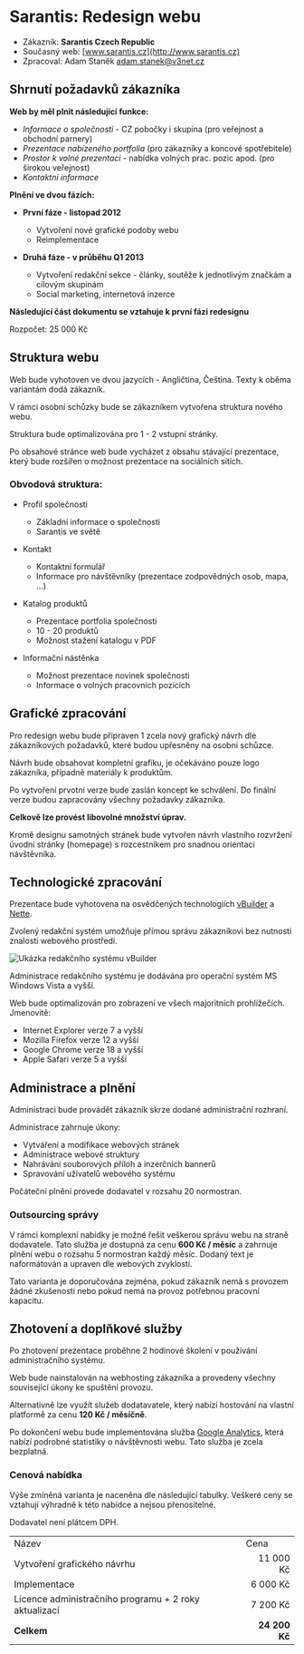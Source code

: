 Sarantis: Redesign webu
====================

+	Zákazník: **Sarantis Czech Republic**
+	Současný web: [www.sarantis.cz](http://www.sarantis.cz)
+	Zpracoval: Adam Staněk [adam.stanek@v3net.cz](mailto:adam.stanek@v3net.cz)

Shrnutí požadavků zákazníka
---------------------

**Web by měl plnit následující funkce:**

+	*Informace o společnosti* - CZ pobočky i skupina (pro veřejnost a obchodní parnery)
+	*Prezentace nabízeného portfolia* (pro zákazníky a koncové spotřebitele)
+	*Prostor k volné prezentaci* - nabídka volných prac. pozic apod. (pro širokou veřejnost)
+	*Kontaktní informace*

**Plnění ve dvou fázích:**

+	**První fáze - listopad 2012**
	+ Vytvoření nové grafické podoby webu
	+ Reimplementace
	
+	**Druhá fáze - v průběhu Q1 2013**
	+ Vytvoření redakční sekce - články, soutěže k jednotlivým značkám a cílovým skupinám
	+ Social marketing, internetová inzerce

**Následující část dokumentu se vztahuje k první fázi redesignu**

Rozpočet: 25 000 Kč


Struktura webu
-----------------

Web bude vyhotoven ve dvou jazycích - Angličtina, Čeština. Texty k oběma variantám dodá zákazník.

V rámci osobní schůzky bude se zákazníkem vytvořena struktura nového webu.

Struktura bude optimalizována pro 1 - 2 vstupní stránky.

Po obsahové stránce web bude vycházet z obsahu stávající prezentace, který bude rozšířen
o možnost prezentace na sociálních sítích.

### Obvodová struktura:

+	Profil společnosti
	+	Základní informace o společnosti
	+	Sarantis ve světě
	
+	Kontakt
	+ 	Kontaktní formulář
	+	Informace pro návštěvníky (prezentace zodpovědných osob, mapa, ...)
	
+	Katalog produktů
	+	Prezentace portfolia společnosti
	+	10 - 20 produktů
	+	Možnost stažení katalogu v PDF

+	Informační nástěnka
	+	Možnost prezentace novinek společnosti
	+	Informace o volných pracovních pozicích


Grafické zpracování
-----------------

Pro redesign webu bude připraven 1 zcela nový grafický návrh dle zákazníkových požadavků, které budou upřesněny na
osobní schůzce.

Návrh bude obsahovat kompletní grafiku, je očekáváno pouze logo zákazníka, případně materiály k produktům.

Po vytvoření prvotní verze bude zaslán koncept ke schválení. Do finální verze budou zapracovány všechny požadavky zákazníka.

**Celkově lze provést libovolné množství úprav.**

Kromě designu samotných stránek bude vytvořen návrh vlastního rozvržení úvodní stránky (homepage)
s rozcestníkem pro snadnou orientaci návštěvníka.


Technologické zpracování
-----------------

Prezentace bude vyhotovena na osvědčených technologiích [vBuilder](http://www.vbuilder.cz) a [Nette](http://nette.org).

Zvolený redakční systém umožňuje přímou správu zákazníkovi bez nutnosti znalosti webového prostředí.

![Ukázka redakčního systému vBuilder](/var/www/cz.vmanager.v3net/app/Docs/Samples/vbuilder-screen.png)

Administrace redakčního systému je dodávána pro operační systém MS Windows Vista a vyšší.

Web bude optimalizován pro zobrazení ve všech majoritních prohlížečích. Jmenovitě:

+	Internet Explorer verze 7 a vyšší
+	Mozilla Firefox verze 12 a vyšší
+	Google Chrome verze 18 a vyšší
+	Apple Safari verze 5 a vyšší


Administrace a plnění
-----------------

Administraci bude provádět zákazník skrze dodané administrační rozhraní.

Administrace zahrnuje úkony:

+	Vytváření a modifikace webových stránek
+	Administrace webové struktury
+	Nahrávání souborových příloh a inzerčních bannerů
+	Spravování uživatelů webového systému

Počáteční plnění provede dodavatel v rozsahu 20 normostran.

### Outsourcing správy

V rámci komplexní nabídky je možné řešit veškerou správu webu na straně dodavatele.
Tato služba je dostupná za cenu **600 Kč / měsíc** a zahrnuje plnění webu o rozsahu
5 normostran každý měsíc. Dodaný text je naformátován a upraven dle webových zvyklostí.

Tato varianta je doporučována zejména, pokud zákazník nemá s provozem žádné zkušenosti nebo
pokud nemá na provoz potřebnou pracovní kapacitu.

Zhotovení a doplňkové služby
-----------------

Po zhotovení prezentace proběhne 2 hodinové školení v používání administračního systému.

Web bude nainstalován na webhosting zákazníka a provedeny všechny související úkony
ke spuštění provozu.

Alternativně lze využít služeb dodatavatele, který nabízí hostování na vlastní platformě
za cenu **120 Kč / měsíčně**.

Po dokončení webu bude implementována služba [Google Analytics](http://www.google.com/analytics/),
která nabízí podrobné statistiky o návštěvnosti webu. Tato služba je zcela bezplatná.

### Cenová nabídka

Výše zmíněná varianta je naceněna dle následující tabulky.
Veškeré ceny se vztahují výhradně k této nabídce a nejsou přenositelné.

Dodavatel není plátcem DPH.

<table>
	<tr>
		<td>Název</td>
		<td>Cena</td>
	</tr>
	<tr>
		<td>Vytvoření grafického návrhu</td>
		<td align="right">11 000 Kč</td>
	</tr>
	<tr>
		<td>Implementace</td>
		<td align="right">6 000 Kč</td>
	</tr>
	<tr>
		<td>Licence administračního programu + 2 roky aktualizací</td>
		<td align="right">7 200 Kč</td>
	</tr>
	<tr>
		<td><strong>Celkem</strong></td>
		<td align="right"><strong>24 200 Kč</strong></td>
	</tr>
</table>